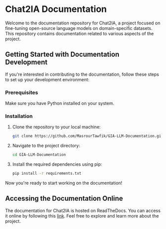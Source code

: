 # Chat2IA Documentation

Welcome to the documentation repository for Chat2IA, a project focused on fine-tuning open-source language models on domain-specific datasets. This repository contains documentation related to various aspects of the project.

## Getting Started with Documentation Development

If you're interested in contributing to the documentation, follow these steps to set up your development environment:

### Prerequisites

Make sure you have Python installed on your system.

### Installation

1. Clone the repository to your local machine:

   ```bash
   git clone https://github.com/MasrourTawfik/GIA-LLM-Documentation.git
   ```

2. Navigate to the project directory:

   ```bash
   cd GIA-LLM-Documentation
   ```

3. Install the required dependencies using pip:

   ```bash
   pip install -r requirements.txt
   ```

Now you're ready to start working on the documentation!

## Accessing the Documentation Online

The documentation for Chat2IA is hosted on ReadTheDocs. You can access it online by following this [link](https://gia-llm.readthedocs.io/en/latest/). Feel free to explore and learn more about the project.
